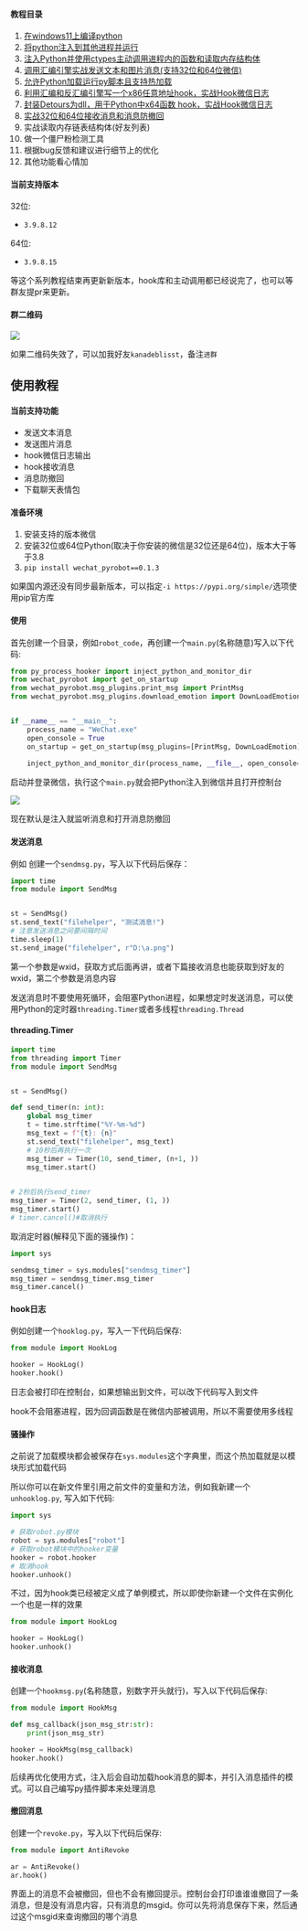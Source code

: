 #### 教程目录

1. [在windows11上编译python](https://mp.weixin.qq.com/s/nJq8XX203Wc_gwT5hSWYZA)
2. [将python注入到其他进程并运行](https://mp.weixin.qq.com/s/gvV9GRQZbvxHQSjfDieiqw)
3. [注入Python并使用ctypes主动调用进程内的函数和读取内存结构体](https://mp.weixin.qq.com/s/Dy8-nJPoXJp9_ZrrwOrC0w)
4. [调用汇编引擎实战发送文本和图片消息(支持32位和64位微信)](https://mp.weixin.qq.com/s/PJZDf5937SsncGU-RhZ3tA)
5. [允许Python加载运行py脚本且支持热加载](https://mp.weixin.qq.com/s/FWW1FecRo_yAhh9eLScAoA)
6. [利用汇编和反汇编引擎写一个x86任意地址hook，实战Hook微信日志](https://mp.weixin.qq.com/s/gAVt731tfOiS5o7U1b3haQ)
7. [封装Detours为dll，用于Python中x64函数 hook，实战Hook微信日志](https://mp.weixin.qq.com/s/wbsjxv7Zt67pMi5ZYD0cfQ)
8. [实战32位和64位接收消息和消息防撤回](https://mp.weixin.qq.com/s/UUO27gRLdIKzTlaSuwiV0w)
9. 实战读取内存链表结构体(好友列表)
10. 做一个僵尸粉检测工具
11. 根据bug反馈和建议进行细节上的优化
12. 其他功能看心情加

#### 当前支持版本

32位:
- `3.9.8.12`

64位:
- `3.9.8.15`

等这个系列教程结束再更新新版本，hook库和主动调用都已经说完了，也可以等群友提pr来更新。

#### 群二维码

![](http://cdn.ikanade.cn/room_qrcode_20240121.jpg)

如果二维码失效了，可以加我好友`kanadeblisst`，备注`进群`

## 使用教程

#### 当前支持功能

- 发送文本消息
- 发送图片消息
- hook微信日志输出
- hook接收消息
- 消息防撤回
- 下载聊天表情包

#### 准备环境

1. 安装支持的版本微信
2. 安装32位或64位Python(取决于你安装的微信是32位还是64位)，版本大于等于3.8
3. `pip install wechat_pyrobot==0.1.3`

如果国内源还没有同步最新版本，可以指定`-i https://pypi.org/simple/`选项使用pip官方库

#### 使用

首先创建一个目录，例如`robot_code`，再创建一个`main.py`(名称随意)写入以下代码:
```python
from py_process_hooker import inject_python_and_monitor_dir
from wechat_pyrobot import get_on_startup
from wechat_pyrobot.msg_plugins.print_msg import PrintMsg
from wechat_pyrobot.msg_plugins.download_emotion import DownLoadEmotion


if __name__ == "__main__":
    process_name = "WeChat.exe"
    open_console = True
    on_startup = get_on_startup(msg_plugins=[PrintMsg, DownLoadEmotion])
    
    inject_python_and_monitor_dir(process_name, __file__, open_console=open_console, on_startup=on_startup)
```

启动并登录微信，执行这个`main.py`就会把Python注入到微信并且打开控制台

![](http://cdn.ikanade.cn/20231217113557.png)

现在默认是注入就监听消息和打开消息防撤回

#### 发送消息

例如 创建一个`sendmsg.py`，写入以下代码后保存：
```python
import time
from module import SendMsg


st = SendMsg()
st.send_text("filehelper", "测试消息!")
# 注意发送消息之间要间隔时间
time.sleep(1)
st.send_image("filehelper", r"D:\a.png")
```

第一个参数是wxid，获取方式后面再讲，或者下篇接收消息也能获取到好友的wxid，第二个参数是消息内容

发送消息时不要使用死循环，会阻塞Python进程，如果想定时发送消息，可以使用Python的定时器`threading.Timer`或者多线程`threading.Thread`

#### threading.Timer
```python
import time
from threading import Timer
from module import SendMsg


st = SendMsg()

def send_timer(n: int):
    global msg_timer
    t = time.strftime("%Y-%m-%d")
    msg_text = f"{t}: {n}"
    st.send_text("filehelper", msg_text)
    # 10秒后再执行一次
    msg_timer = Timer(10, send_timer, (n+1, ))
    msg_timer.start()
 

# 2秒后执行send_timer
msg_timer = Timer(2, send_timer, (1, ))
msg_timer.start()
# timer.cancel()#取消执行
```
取消定时器(解释见下面的骚操作)：
```python
import sys

sendmsg_timer = sys.modules["sendmsg_timer"]
msg_timer = sendmsg_timer.msg_timer
msg_timer.cancel()
```

#### hook日志

例如创建一个`hooklog.py`，写入一下代码后保存:
```python
from module import HookLog

hooker = HookLog()
hooker.hook() 
```

日志会被打印在控制台，如果想输出到文件，可以改下代码写入到文件

hook不会阻塞进程，因为回调函数是在微信内部被调用，所以不需要使用多线程

#### 骚操作

之前说了加载模块都会被保存在`sys.modules`这个字典里，而这个热加载就是以模块形式加载代码

所以你可以在新文件里引用之前文件的变量和方法，例如我新建一个`unhooklog.py`, 写入如下代码:
```python
import sys

# 获取robot.py模块
robot = sys.modules["robot"]
# 获取robot模块中的hooker变量
hooker = robot.hooker
# 取消hook
hooker.unhook()
```
不过，因为hook类已经被定义成了单例模式，所以即使你新建一个文件在实例化一个也是一样的效果
```python
from module import HookLog

hooker = HookLog()
hooker.unhook() 
```

#### 接收消息

创建一个`hookmsg.py`(名称随意，别数字开头就行)，写入以下代码后保存:
```python
from module import HookMsg

def msg_callback(json_msg_str:str):
    print(json_msg_str)

hooker = HookMsg(msg_callback)
hooker.hook() 
```

后续再优化使用方式，注入后会自动加载hook消息的脚本，并引入消息插件的模式。可以自己编写py插件脚本来处理消息

#### 撤回消息

创建一个`revoke.py`，写入以下代码后保存:
```python
from module import AntiRevoke

ar = AntiRevoke()
ar.hook()
```

界面上的消息不会被撤回，但也不会有撤回提示。控制台会打印谁谁谁撤回了一条消息，但是没有消息内容，只有消息的msgid。你可以先将消息保存下来，然后通过这个msgid来查询撤回的哪个消息

